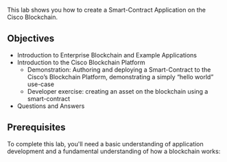 This lab shows you how to create a Smart-Contract Application on the Cisco Blockchain.    

## Objectives

* Introduction to Enterprise Blockchain and Example Applications
* Introduction to the Cisco Blockchain Platform
	* Demonstration: Authoring and deploying a Smart-Contract to the Cisco’s Blockchain Platform, demonstrating a simply “hello world” use-case
	* Developer exercise: creating an asset on the blockchain using a smart-contract
* Questions and Answers

## Prerequisites

To complete this lab, you'll need a basic understanding of application development and a fundamental understanding of how a blockchain works:
